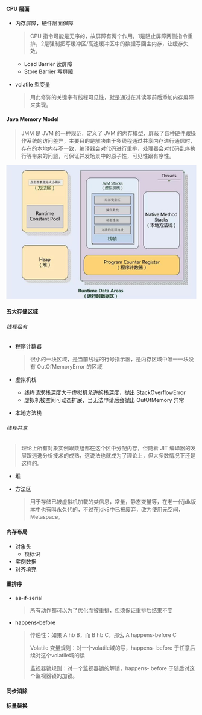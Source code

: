 #### CPU 层面

- 内存屏障，硬件层面保障 

  > CPU 指令可能是无序的，故屏障有两个作用，1是阻止屏障两侧指令重排，2是强制把写缓冲区/高速缓冲区中的数据写回主内存，让缓存失效。

  - Load Barrier 读屏障
  - Store Barrier 写屏障 

- volatile 型变量

  > 用此修饰的关键字有线程可见性，就是通过在其读写前后添加内存屏障来实现。

#### Java Memory Model

> JMM 是 JVM 的一种规范，定义了 JVM 的内存模型，屏蔽了各种硬件跟操作系统的访问差异，主要目的是解决由于多线程通过共享内存进行通信时，存在的本地内存不一致，编译器会对代码进行重排，处理器会对代码乱序执行等带来的问题，可保证并发场景中的原子性，可见性跟有序性。

![avatar](./jmm.jpg)

#### 五大存储区域

###### 线程私有

- 程序计数器

  > 很小的一块区域，是当前线程的行号指示器，是内存区域中唯一一块没有 OutOfMemoryError 的区域

- 虚拟机栈

  - 线程请求栈深度大于虚拟机允许的栈深度，抛出 StackOverflowError
  - 虚拟机栈空间可动态扩展，当无法申请后会抛出 OutOfMemory 异常

- 本地方法栈

###### 线程共享

> 理论上所有对象实例跟数组都在这个区中分配内存，但随着 JIT 编译器的发展跟逃逸分析技术的成熟，这说法也就成为了理论上，但大多数情况下还是这样的。

- 堆

- 方法区 

  > 用于存储已被虚拟机加载的类信息，常量，静态变量等，在老一代jdk版本中也有叫永久代的，不过在jdk8中已被废弃，改为使用元空间，Metaspace。

#### 内存布局

- 对象头
  - 锁标识
- 实例数据
- 对齐填充 

#### 重排序

- as-if-serial 

  > 所有动作都可以为了优化而被重排，但须保证重排后结果不变

- happens-before 

  > 传递性：如果 A hb B，而 B hb C，那么 A happens-before C
  >
  > Volatile 变量规则：对一个volatile域的写，happens- before 于任意后续对这个volatile域的读
  >
  > 监视器锁规则：对一个监视器锁的解锁，happens- before 于随后对这个监视器锁的加锁。

#### 同步消除

#### 标量替换 











